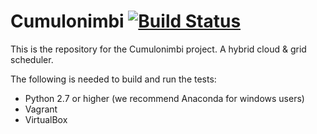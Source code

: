 Cumulonimbi [![Build Status](https://travis-ci.org/witlox/cumulonimbi.svg?branch=master)](https://travis-ci.org/witlox/cumulonimbi)
===========

This is the repository for the Cumulonimbi project. A hybrid cloud & grid scheduler. 

The following is needed to build and run the tests:
- Python 2.7 or higher (we recommend Anaconda for windows users)
- Vagrant
- VirtualBox